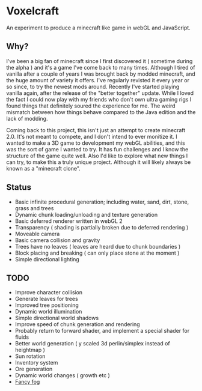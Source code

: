 # Voxelcraft
An experiment to produce a minecraft like game in webGL and JavaScript.

## Why?

I've been a big fan of minecraft since I first discovered it ( sometime during the alpha ) and it's a game I've come back to many times. Although I tired of vanilla after a couple of years I was brought back by modded minecraft, and the huge amount of variety it offers. I've regularly revisted it every year or so since, to try the newest mods around. Recently I've started playing vanilla again, after the release of the "better together" update. While I loved the fact I could now play with my friends who don't own ultra gaming rigs I found things that definitely soured the experience for me. The weird mismatch between how things behave compared to the Java edition and the lack of modding.

Coming back to this project, this isn't just an attempt to create minecraft 2.0. It's not meant to compete, and I don't intend to ever monitize it. I wanted to make a 3D game to development my webGL abilities, and this was the sort of game I wanted to try. It has fun challenges and I know the structure of the game quite well. Also I'd like to explore what new things I can try, to make this a truly unique project. Although it will likely always be known as a "minecraft clone".

## Status
- Basic infinite procedural generation; including water, sand, dirt, stone, grass and trees
- Dynamic chunk loading/unloading and texture generation
- Basic deferred renderer written in webGL 2
- Transparency ( shading is partially broken due to deferred rendering )
- Moveable camera
- Basic camera collision and gravity
- Trees have no leaves ( leaves are heard due to chunk boundaries )
- Block placing and breaking ( can only place stone at the moment )
- Simple directional lighting

## TODO
- Improve character collision
- Generate leaves for trees
- Improved tree positioning
- Dynamic world illumination
- Simple directional world shadows
- Improve speed of chunk generation and rendering
- Probably return to forward shader, and implement a special shader for fluids
- Better world generation ( y scaled 3d perlin/simplex instead of heightmap )
- Sun rotation
- Inventory system
- Ore generation
- Dynamic world changes ( growth etc )
- [Fancy fog](http://www.iquilezles.org/www/articles/fog/fog.htm)

